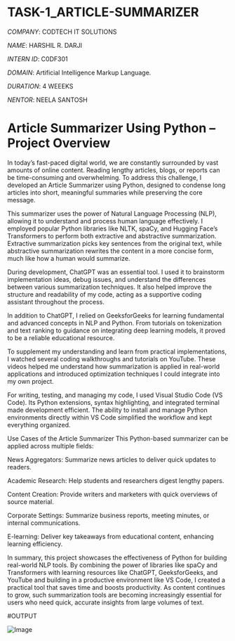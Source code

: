 # TASK-1_ARTICLE-SUMMARIZER

*COMPANY*: CODTECH IT SOLUTIONS

*NAME*: HARSHIL R. DARJI

*INTERN ID*: C0DF301

*DOMAIN*: Artificial Intelligence Markup Language.

*DURATION*: 4 WEEEKS

*NENTOR*: NEELA SANTOSH

# Article Summarizer Using Python – Project Overview
In today’s fast-paced digital world, we are constantly surrounded by vast amounts of online content. Reading lengthy articles, blogs, or reports can be time-consuming and overwhelming. To address this challenge, I developed an Article Summarizer using Python, designed to condense long articles into short, meaningful summaries while preserving the core message.

This summarizer uses the power of Natural Language Processing (NLP), allowing it to understand and process human language effectively. I employed popular Python libraries like NLTK, spaCy, and Hugging Face’s Transformers to perform both extractive and abstractive summarization. Extractive summarization picks key sentences from the original text, while abstractive summarization rewrites the content in a more concise form, much like how a human would summarize.

During development, ChatGPT was an essential tool. I used it to brainstorm implementation ideas, debug issues, and understand the differences between various summarization techniques. It also helped improve the structure and readability of my code, acting as a supportive coding assistant throughout the process.

In addition to ChatGPT, I relied on GeeksforGeeks for learning fundamental and advanced concepts in NLP and Python. From tutorials on tokenization and text ranking to guidance on integrating deep learning models, it proved to be a reliable educational resource.

To supplement my understanding and learn from practical implementations, I watched several coding walkthroughs and tutorials on YouTube. These videos helped me understand how summarization is applied in real-world applications and introduced optimization techniques I could integrate into my own project.

For writing, testing, and managing my code, I used Visual Studio Code (VS Code). Its Python extensions, syntax highlighting, and integrated terminal made development efficient. The ability to install and manage Python environments directly within VS Code simplified the workflow and kept everything organized.

Use Cases of the Article Summarizer
This Python-based summarizer can be applied across multiple fields:

News Aggregators: Summarize news articles to deliver quick updates to readers.

Academic Research: Help students and researchers digest lengthy papers.

Content Creation: Provide writers and marketers with quick overviews of source material.

Corporate Settings: Summarize business reports, meeting minutes, or internal communications.

E-learning: Deliver key takeaways from educational content, enhancing learning efficiency.

In summary, this project showcases the effectiveness of Python for building real-world NLP tools. By combining the power of libraries like spaCy and Transformers with learning resources like ChatGPT, GeeksforGeeks, and YouTube and building in a productive environment like VS Code, I created a practical tool that saves time and boosts productivity. As content continues to grow, such summarization tools are becoming increasingly essential for users who need quick, accurate insights from large volumes of text.

#OUTPUT

![Image](https://github.com/user-attachments/assets/12926b33-d30d-4567-8240-a5e09fe38d8a)

